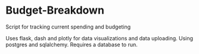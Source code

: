 # Budget-Breakdown
Script for tracking current spending and budgeting

Uses flask, dash and plotly for data visualizations and data uploading. Using postgres and sqlalchemy. Requires a database to run.
